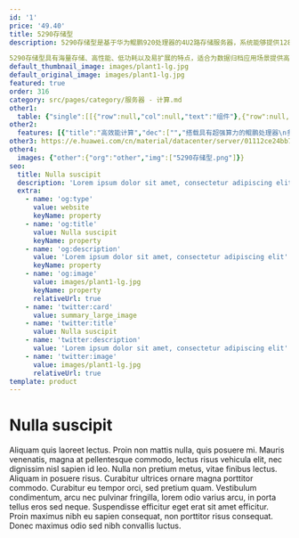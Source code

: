 ```yaml
---
id: '1'
price: '49.40'
title: 5290存储型
description: 5290存储型是基于华为鲲鹏920处理器的4U2路存储服务器，系统能够提供128核、2.6GHz主频的计算能力和最高1PB本地存储容量。

5290存储型具有海量存储、高性能、低功耗以及易扩展的特点，适合为数据归档应用场景提供高可靠和高性价比的存储解决方案。
default_thumbnail_image: images/plant1-lg.jpg
default_original_image: images/plant1-lg.jpg
featured: true
order: 316
category: src/pages/category/服务器 - 计算.md
other1: 
  table: {"single":[[{"row":null,"col":null,"text":"组件"},{"row":null,"col":null,"text":"规格"}],[{"row":null,"col":null,"text":"形态"},{"row":null,"col":null,"text":"4U机架服务器"}],[{"row":null,"col":null,"text":"处理器型号"},{"row":null,"col":null,"text":"2个鲲鹏920处理器"}],[{"row":null,"col":null,"text":"内存插槽"},{"row":null,"col":null,"text":"16个DDR4-2933 DIMM插槽"}],[{"row":null,"col":null,"text":"本地存储"},{"row":null,"col":null,"text":"最多配置72个3.5英寸SAS/SATA/SSD硬盘和2个2.5英寸SATA/SSD硬盘，以及4个2.5英寸NVMe SSD硬盘"}],[{"row":null,"col":null,"text":"RAID支持"},{"row":null,"col":null,"text":"支持RAID 0, 1, 5, 6, 10, 50, 60\n支持超级电容掉电保护"}],[{"row":null,"col":null,"text":"板载网络"},{"row":null,"col":null,"text":"4*GE电口+4*25/10GE光口"}],[{"row":null,"col":null,"text":"PCIe扩展"},{"row":null,"col":null,"text":"最多6个PCIe 4.0 x8或1个PCIe 4.0 x16+4个PCIe 4.0 x8标准插槽"}],[{"row":null,"col":null,"text":"电源"},{"row":null,"col":null,"text":"2个热插拔2000W交流电源模块，支持1+1冗余"}],[{"row":null,"col":null,"text":"供电"},{"row":null,"col":null,"text":"支持200~240V AC，240V DC"}],[{"row":null,"col":null,"text":"风扇"},{"row":null,"col":null,"text":"支持4个热拔插风扇模组，支持N+1冗余"}],[{"row":null,"col":null,"text":"温度"},{"row":null,"col":null,"text":"5℃～35℃"}],[{"row":null,"col":null,"text":"尺寸(宽x深x高)"},{"row":null,"col":null,"text":"447 mm*900 mm*175 mm"}]]}
other2:
  features: [{"title":"高效能计算","dec":["","搭载具有超强算力的鲲鹏处理器\n多核计算架构，高效加速应用",""]},{"title":"安全可靠","dec":["","处理器及服务器芯片全自研\n17年计算工程能力铸就稳如泰山品质",""]},{"title":"开放生态","dec":["","开放计算平台，支持业界主流软件\n携手合作伙伴，共赢计算新生态",""]}]
other3: https://e.huawei.com/cn/material/datacenter/server/01112ce24bb74c2ca4d07e6abd3eaacd
other4:
  images: {"other":{"org":"other","img":["5290存储型.png"]}}
seo:
  title: Nulla suscipit
  description: 'Lorem ipsum dolor sit amet, consectetur adipiscing elit'
  extra:
    - name: 'og:type'
      value: website
      keyName: property
    - name: 'og:title'
      value: Nulla suscipit
      keyName: property
    - name: 'og:description'
      value: 'Lorem ipsum dolor sit amet, consectetur adipiscing elit'
      keyName: property
    - name: 'og:image'
      value: images/plant1-lg.jpg
      keyName: property
      relativeUrl: true
    - name: 'twitter:card'
      value: summary_large_image
    - name: 'twitter:title'
      value: Nulla suscipit
    - name: 'twitter:description'
      value: 'Lorem ipsum dolor sit amet, consectetur adipiscing elit'
    - name: 'twitter:image'
      value: images/plant1-lg.jpg
      relativeUrl: true
template: product
---
```


# Nulla suscipit

Aliquam quis laoreet lectus. Proin non mattis nulla, quis posuere mi. Mauris venenatis, magna at pellentesque commodo, lectus risus vehicula elit, nec dignissim nisl sapien id leo. Nulla non pretium metus, vitae finibus lectus. Aliquam in posuere risus. Curabitur ultrices ornare magna porttitor commodo. Curabitur eu tempor orci, sed pretium quam. Vestibulum condimentum, arcu nec pulvinar fringilla, lorem odio varius arcu, in porta tellus eros sed neque. Suspendisse efficitur eget erat sit amet efficitur. Proin maximus nibh eu sapien consequat, non porttitor risus consequat. Donec maximus odio sed nibh convallis luctus.